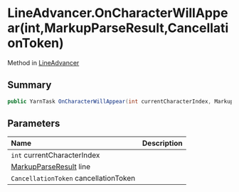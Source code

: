 # LineAdvancer.OnCharacterWillAppear(int,MarkupParseResult,CancellationToken)

Method in [LineAdvancer](/docs/api/csharp/yarn.unity.lineadvancer.md)

## Summary



```csharp
public YarnTask OnCharacterWillAppear(int currentCharacterIndex, MarkupParseResult line, CancellationToken cancellationToken)
```

## Parameters

|Name|Description|
|:---|:---|
|`int` currentCharacterIndex||
|[MarkupParseResult](/docs/api/csharp/yarn.markup.markupparseresult.md) line||
|`CancellationToken` cancellationToken||

